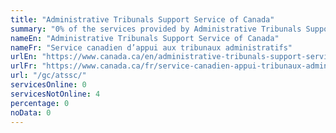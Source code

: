 ```yaml
---
title: "Administrative Tribunals Support Service of Canada"
summary: "0% of the services provided by Administrative Tribunals Support Service of Canada are available end-to-end online. 0 are available online, and 4 are not available online."
nameEn: "Administrative Tribunals Support Service of Canada"
nameFr: "Service canadien d’appui aux tribunaux administratifs"
urlEn: "https://www.canada.ca/en/administrative-tribunals-support-service.html"
urlFr: "https://www.canada.ca/fr/service-canadien-appui-tribunaux-administratifs.html"
url: "/gc/atssc/"
servicesOnline: 0
servicesNotOnline: 4
percentage: 0
noData: 0
---
```

